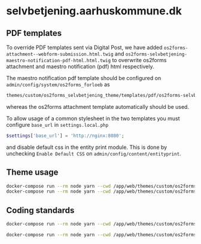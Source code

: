 # selvbetjening.aarhuskommune.dk

## PDF templates

To override PDF templates sent via Digital Post, we have added
`os2forms-attachment--webform-submission.html.twig` and
`os2forms-selvbetjening-maestro-notification-pdf-html.html.twig`
to overwrite os2forms attachment and maestro notification (pdf) html
respectively.

The maestro notification pdf template should be configured on
`admin/config/system/os2forms_forloeb` as

```sh
themes/custom/os2forms_selvbetjening_theme/templates/pdf/os2forms-selvbetjening-maestro-notification-pdf-html.html.twig
```

whereas the os2forms attachment template automatically should be used.

To allow usage of a common stylesheet in the two templates you
must configure `base_url` in `settings.local.php`

```php
$settings['base_url'] = 'http://nginx:8080';
```

and disable default css in the entity print module. This is done by
unchecking `Enable Default CSS` on `admin/config/content/entityprint`.

## Theme usage

```sh
docker-compose run --rm node yarn --cwd /app/web/themes/custom/os2forms_selvbetjening_theme install
docker-compose run --rm node yarn --cwd /app/web/themes/custom/os2forms_selvbetjening_theme build
```

## Coding standards

```sh
docker-compose run --rm node yarn --cwd /app/web/themes/custom/os2forms_selvbetjening_theme check-coding-standards
```

```sh
docker-compose run --rm node yarn --cwd /app/web/themes/custom/os2forms_selvbetjening_theme apply-coding-standards
```

